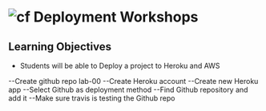 ![cf](http://i.imgur.com/7v5ASc8.png) Deployment Workshops
==========================================================

## Learning Objectives
* Students will be able to Deploy a project to Heroku and AWS


--Create github repo lab-00
--Create Heroku account
--Create new Heroku app
--Select Github as deployment method
--Find Github repository and add it
--Make sure travis is testing the Github repo
